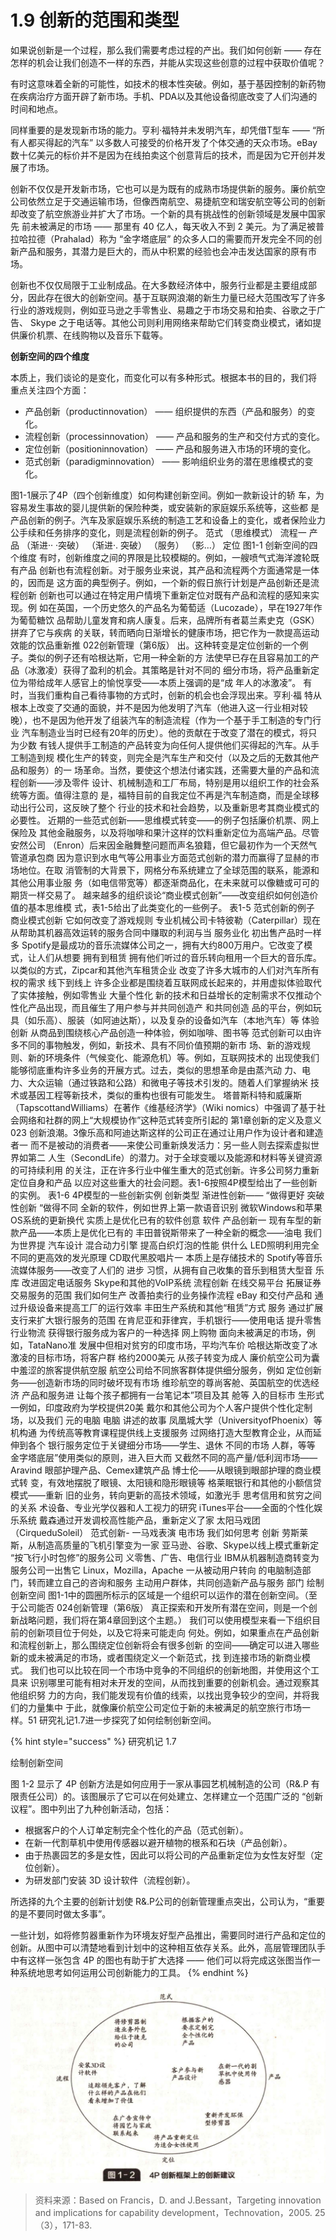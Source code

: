 # 1.9 创新的范围和类型

&#x20;       如果说创新是一个过程，那么我们需要考虑过程的产出。我们如何创新 —— 存在怎样的机会让我们创造不一样的东西，并能从实现这些创意的过程中获取价值呢？

&#x20;       有时这意味着全新的可能性，如技术的根本性突破。例如，基于基因控制的新药物在疾病治疗方面开辟了新市场。手机、PDA以及其他设备彻底改变了人们沟通的时间和地点。&#x20;

&#x20;       同样重要的是发现新市场的能力。亨利·福特并未发明汽车，却凭借T型车 —— “所有人都买得起的汽车” 以多数人可接受的价格开发了个体交通的天众市场。eBay 数十亿美元的标价并不是因为在线拍卖这个创意背后的技术，而是因为它开创并发展了市场。&#x20;

&#x20;       创新不仅仅是开发新市场，它也可以是为既有的成熟市场提供新的服务。廉价航空公司依然立足于交通运输市场，但像西南航空、易捷航空和瑞安航空等公司的创新却改变了航空旅游业并扩大了市场。一个新的具有挑战性的创新领域是发展中国家先 前未被满足的市场 —— 那里有 40 亿人，每天收入不到 2 美元。为了满足被普拉哈拉德（Prahalad）称为 “金字塔底层” 的众多人口的需要而开发完全不同的创新产品和服务，其潜力是巨大的，而从中积累的经验也会冲击发达国家的原有市场。

&#x20;       创新也不仅仅局限于工业制成品。在大多数经济体中，服务行业都是主要组成部分，因此存在很大的创新空间。基于互联网浪潮的新生力量已经大范围改写了许多行业的游戏规则，例如亚马逊之手零售业、易趣之于市场交易和拍卖、谷歌之于广告、 Skype 之于电话等。其他公司则利用网络来帮助它们转变商业模式，诸如提供廉价机票、在线购物以及音乐下载等。



**创新空间的四个维度**&#x20;

&#x20;   本质上，我们谈论的是变化，而变化可以有多种形式。根据本书的目的，我们将 重点关注四个方面：

* 产品创新（productinnovation） —— 组织提供的东西（产品和服务）的变化。
* 流程创新（processinnovation） —— 产品和服务的生产和交付方式的变化。
* 定位创新（positioninnovation） —— 产品和服务进入市场的环境的变化。
* 范式创新（paradigminnovation） —— 影响组织业务的潜在思维模式的变化。&#x20;



图1-1展示了4P（四个创新维度）如何构建创新空间。例如一款新设计的轿 车，为容易发生事故的婴儿提供新的保险种类，或安装新的家庭娱乐系统等，这些都 是产品创新的例子。汽车及家庭娱乐系统的制造工艺和设备上的变化，或者保险业力 公手续和任务排序的变化，则是流程创新的例子。 范式 （思维模式） 流程一 产品 （渐进·· ·突破） （渐进·. 突破） （服务） （影…） 定位 图1-1 创新空间的四个维度 有时，创新维度之间的界限是比较模糊的。例如，一艘喷气式海洋渡轮既有产品 创新也有流程创新。对于服务业来说，其产品和流程两个方面通常是一体的，因而是 这方面的典型例子。例如，一个新的假日旅行计划是产品创新还是流程创新 创新也可以通过在特定用户情境下重新定位对既有产品和流程的感知来实现。例 如在英国，一个历史悠久的产品名为葡萄适（Lucozade），早在1927年作为葡萄糖饮 品帮助儿童发育和病人康复。后来，品牌所有者葛兰素史克（GSK）拼弃了它与疾病 的关联，转而晒向日渐增长的健康市场，把它作为一款提高运动效能的饮品重新推 022创新管理（第6版） 出。这种转变是定位创新的一个例子。类似的例子还有哈根达斯，它用一种全新的方 法使早已存在且容易加工的产品（冰激凌）获得了盈利的机会。其策略是针对不同的 细分市场，将产品重新定位为带给成年人感官上的愉悦享受——本质上强调的是“成 年人的冰激凌”。 有时，当我们重构自己看待事物的方式时，创新的机会也会浮现出来。亨利·福 特从根本上改变了交通的面貌，并不是因为他发明了汽车（他进入这一行业相对较 晚），也不是因为他开发了组装汽车的制造流程（作为一个基于手工制造的专门行业 汽车制造业当时已经有20年的历史）。他的贡献在于改变了潜在的模式，将只为少数 有钱人提供手工制造的产品转变为向任何人提供他们买得起的汽车。从手工制造到规 模化生产的转变，则完全是汽车生产和交付（以及之后的无数其他产品和服务）的一 场革命。当然，要使这个想法付诸实践，还需要大量的产品和流程创新——涉及零件 设计、机械制造和工厂布局，特别是用以组织工作的社会系统等方面。值得注意的 是，福特目前的自我定位不再是汽车制造商，而是全球移动出行公司，这反映了整个 行业的技术和社会趋势，以及重新思考其商业模式的必要性。 近期的一些范式创新——思维模式转变——的例子包括廉价机票、网上保险及 其他金融服务，以及将咖啡和果汁这样的饮料重新定位为高端产品。尽管安然公司 （Enron）后来因金融舞整问题而声名狼籍，但它最初作为一个天然气管道承包商 因为意识到水电气等公用事业方面范式创新的潜力而赢得了显赫的市场地位。在取 消管制的大背景下，网格分布系统建立了全球范围的联系，能源和其他公用事业服 务（如电信带宽等）都逐渐商品化，在未来就可以像糖或可可的期货一样交易了。 越来越多的组织谈论“商业模式创新”——改变组织如何创造价值的基本思维模 式，表1-5给出了此类变化的一些例子。 表1-5 范式创新的例子 商业模式创新 它如何改变了游戏规则 专业机械公司卡特彼勒（Caterpillar）现在从帮助其机器高效运转的服务合同中赚取的利润与当 服务业化 初出售产品时一样多 Spotify是最成功的音乐流媒体公司之一，拥有大约800万用户。它改变了模式，让人们从想要 拥有到租赁 拥有他们听过的音乐转向租用一个巨大的音乐库。以类似的方式，Zipcar和其他汽车租赁企业 改变了许多大城市的人们对汽车所有权的需求 线下到线上 许多企业都是围绕着互联网成长起来的，并用虚拟体验取代了实体接触，例如零售业 大量个性化 新的技术和日益增长的定制需求不仅推动个性化产品出现，而且催生了用户参与并共同创造产 和共同创造 品的平台，例如玩具（如乐高）、服装（如阿迪达斯），以及复杂的设备如汽车（本地汽车）等 体验创新 从商品到围绕核心产品创造一种体验，例如咖啡、图书等 范式创新可以由许多不同的事物触发，例如，新技术、具有不同价值预期的新市 场、新的游戏规则、新的环境条件（气候变化、能源危机）等。例如，互联网技术的 出现使我们能够彻底重构许多业务的开展方式。过去，类似的思想革命是由蒸汽动 力、电力、大众运输（通过铁路和公路）和微电子等技术引发的。随着人们掌握纳米 技术或基因工程等新技术，类似的重构也很有可能发生。 塔普斯科特和威廉斯（TapscottandWilliams）在著作《维基经济学》（Wiki nomics）中强调了基于社会网络和社群的网上“大规模协作”这种范式转变所引起的 第1章创新的定义及意义023 创新浪潮。3像乐高和阿迪达斯这样的公司正在通过让用户作为设计者和建造者一 而不是被动的消费者——来使公司重新焕发活力：另一些人则去探索虚拟世界如第二 人生（SecondLife）的潜力。对于全球变暖以及能源和材料等关键资源的可持续利用 的关注，正在许多行业中催生重大的范式创新。许多公司努力重新定位自身和产品 以应对这些重大的社会问题。表1-6按照4P模型给出了一些创新的实例。 表1-6 4P模型的一些创新实例 创新类型 渐进性创新—— “做得更好 突破性创新 “做得不同 全新的软件，例如世界上第一款语音识别 微软Windows和苹果OS系统的更新换代 实质上是优化已有的软件创意 软件 产品创新一 现有车型的新款产品——本质上是优化已有的 丰田普锐斯带来了一种全新的概念——油电 我们为世界提 汽车设计 混合动力引擎 提高白织灯泡的性能 供什么 LED照明利用完全不同的更高效的发光原理 CD取代黑胶唱片一 本质上是存储技术的 Spotify等音乐流媒体服务——改变了人们的 进步 习惯，从拥有自己收集的音乐到租赁大型音 乐库 改进固定电话服务 Skype和其他的VoIP系统 流程创新 在线交易平台 拓展证券交易服务的范围 我们如何生产 改善拍卖行的业务操作流程 eBay 和交付产品和 通过升级设备来提高工厂的运行效率 丰田生产系统和其他“租赁”方式 服务 通过扩展支行来扩大银行服务的范围 在肯尼亚和菲律宾，手机银行——使用电话 提升零售行业物流 获得银行服务成为客户的一种选择 网上购物 面向未被满足的市场，例如，TataNano准 发展中但相对贫穷的印度市场，平均汽车价 哈根达斯改变了冰激凌的目标市场，将客户群 格约2000美元 从孩子转变为成人 廉价航空公司为囊中羞涩的旅客提供航空服 航空公司给不同旅客群体提供细分服务，例如 定位创新 务——创造新市场的同时破坏现有市场 维珍航空的尊尚客舱、英国航空的优选经济 产品和服务进 让每个孩子都拥有一台笔记本”项目及其 舱等 入的目标市 生形式一例如，印度政府为学校提供20美 戴尔和其他公司为个人客户提供个性化定制 场，以及我们 元的电脑 电脑 讲述的故事 凤凰城大学（UniversityofPhoenix）等机构通 为传统高等教育课程提供线上支援服务 过网络打造大型教育企业，从而延伸到各个 银行服务定位于关键细分市场——学生、退休 不同的市场 人群，等等 金字塔底层”使用类似的原则，进入巨大而 又截然不同的高产量/低利润市场——Aravind 眼部护理产品、Cemex建筑产品 博士伦——从眼镜到眼部护理的商业模式转 变，有效地摆脱了眼镜、太阳镜和隐形眼镜等 格莱眠银行和其他的小额信贷模式——重新 旧的业务，转向更新的高技术领域，如激光手 思考信用和贫穷之间的关系 术设备、专业光学仪器和人工视力的研究 iTunes平台——全面的个性化娱乐系统 戴森通过开发调校高性能产品，重新定义了家 太阳马戏团（CirqueduSoleil） 范式创新- 一马戏表演 电市场 我们如何思考 创新 劳斯莱斯，从制造高质量的飞机引擎变为一家 亚马逊、谷歌、Skype以线上模式重新定 “按飞行小时包修”的服务公司 义零售、广告、电信行业 IBM从机器制造商转变为服务公司一出售它 Linux，Mozilla，Apache 一从被动用户转向 的电脑制造部门，转而建立自己的咨询和服务 主动用户群体，共同创造新产品与服务 部门 绘制创新空间 图1-1中的圆圈所标示的区域是一个组织可以运作的潜在创新空间。（至于公司能否 024创新管理（第6版） 真正探索和开发所有潜在空间，则是一个创新战略问题，我们将在第4章回到这个主题。） 我们可以使用模型来看一下组织目前的创新项目位于何处，以及它将来可能走向 何处。例如，如果重点在产品创新和流程创新上，那么围绕定位创新将会有很多创新 的空间——确定可以进入哪些新的或未被满足的市场，或者围绕定义一个新范式，找 到连接市场的新商业模式。 我们也可以比较在同一个市场中竞争的不同组织的创新地图，并使用这个工具来 识别哪里可能有相对未开发的空间，从而找到重要的创新机会。通过观察其他组织努 力的方向，我们能发现有价值的线索，以找出竞争较少的空间，并将我们的力量集中 于此，就像廉价航空公司定位于新的未被满足的航空旅行市场一样。51 研究礼记1.7进一步探究了如何绘制创新空间。&#x20;



{% hint style="success" %}
研究机记 1.7

绘制创新空间

图 1-2 显示了 4P 创新方法是如何应用于一家从事园艺机械制造的公司（R&.P 有限责任公司）的。该图展示了它可以在何处建立、怎样建立一个范围广泛的 “创新 议程”。图中列出了九种创新活动，包括：

* 根据客户的个人订单定制完全个性化的产品（范式创新）。&#x20;
* 在新一代割草机中使用传感器以避开植物的根系和石块（产品创新）。&#x20;
* 由于热裹园艺的多是女性，因此可以将公司的产品重新定位为女性友好型（定 位创新）。&#x20;
* 为研发部门安装 3D 设计软件（流程创新）。&#x20;

&#x20;   所选择的九个主要的创新计划使 R&.P公司的创新管理重点突出，公司认为，“重要的是不要同时做太多事”。

&#x20;   一些计划，如将修剪器重新作为环境友好型产品推出，需要同时进行产品和定位的创新。从图中可以清楚地看到计划中的这种相互依存关系。此外，高层管理团队手中有这样一张包含 4P 的图也有助于扩大选择 —— 他们可以将完成这张图当作一种系统地思考如何运用公司创新能力的工具。
{% endhint %}



![](../.gitbook/assets/1-2.jpg)

> 资料来源：Based on Francis，D. and J.Bessant，Targeting innovation and implications for capability development，Technovation，2005. 25（3），171-83.&#x20;

